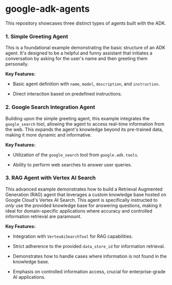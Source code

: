 # google-adk-agents
This repository showcases three distinct types of agents built with the ADK.

### 1\. Simple Greeting Agent 

This is a foundational example demonstrating the basic structure of an ADK agent. It's designed to be a helpful and funny assistant that initiates a conversation by asking for the user's name and then greeting them personally.

**Key Features:**

-   Basic agent definition with `name`, `model`, `description`, and `instruction`.

-   Direct interaction based on predefined instructions.

### 2\. Google Search Integration Agent 

Building upon the simple greeting agent, this example integrates the `google_search` tool, allowing the agent to access real-time information from the web. This expands the agent's knowledge beyond its pre-trained data, making it more dynamic and informative.

**Key Features:**

-   Utilization of the `google_search` tool from `google.adk.tools`.

-   Ability to perform web searches to answer user queries.

### 3\. RAG Agent with Vertex AI Search 

This advanced example demonstrates how to build a Retrieval Augmented Generation (RAG) agent that leverages a custom knowledge base hosted on Google Cloud's Vertex AI Search. This agent is specifically instructed to *only* use the provided knowledge base for answering questions, making it ideal for domain-specific applications where accuracy and controlled information retrieval are paramount.

**Key Features:**

-   Integration with `VertexAiSearchTool` for RAG capabilities.

-   Strict adherence to the provided `data_store_id` for information retrieval.

-   Demonstrates how to handle cases where information is not found in the knowledge base.

-   Emphasis on controlled information access, crucial for enterprise-grade AI applications.
